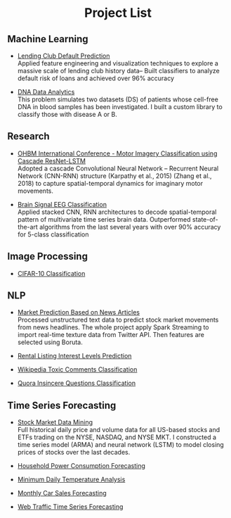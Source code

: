 <h1 align='center'> Project List </h1>


<h2 align='left'> Machine Learning </h2>
 
  - <a href="https://nbviewer.jupyter.org/github/Kearlay/lending_club_classification/blob/master/lending_club_classification.ipynb"> Lending Club Default Prediction </a> <br> Applied feature engineering and visualization techniques to explore a massive scale of lending club history data– Built classifiers to analyze default risk of loans and achieved over 96% accuracy

  - <a href="https://nbviewer.jupyter.org/github/Kearlay/dna_disease_classification/blob/master/dna_disease_classification.ipynb">DNA Data Analytics</a><br> This problem simulates two datasets (DS) of patients whose cell-free DNA in blood samples has been investigated. I built a custom library to classify those with disease A or B.

<h2 align='left'> Research </h2>

- <a href="https://github.com/Kearlay/project_list/blob/master/OHBM.pdf">OHBM International Conference - Motor Imagery Classification using Cascade ResNet-LSTM </a><br> Adopted a cascade Convolutional Neural Network – Recurrent Neural Network (CNN-RNN) structure (Karpathy et al., 2015) (Zhang et al., 2018) to capture spatial-temporal dynamics for imaginary motor movements. 

- <a href="https://nbviewer.jupyter.org/github/Kearlay/research/blob/master/eeg_tensorflow.ipynb">Brain Signal EEG Classification </a><br> Applied stacked CNN, RNN architectures to decode spatial-temporal pattern of multivariate time series brain data. Outperformed state-of-the-art algorithms from the last several years with over 90% accuracy for 5-class classification
  
<h2 align='left'> Image Processing </h2>

  - <a href="https://nbviewer.jupyter.org/github/Kearlay/vision/blob/master/cifar_10_project.ipynb">CIFAR-10 Classification</a><br> 
  

<h2 align='left'> NLP </h2>

- <a href="https://nbviewer.jupyter.org/github/Kearlay/market_prediction/blob/master/market_prediction_news.ipynb"> Market Prediction Based on News Articles </a><br>Processed unstructured text data to predict stock market movements from news headlines. The whole project apply Spark Streaming to import real-time texture data from Twitter API. Then features are selected using Boruta.

- <a href="https://nbviewer.jupyter.org/github/Kearlay/NLP-project/blob/master/rental_listing.ipynb">Rental Listing Interest Levels Prediction</a><br>

- <a href="https://nbviewer.jupyter.org/github/Kearlay/NLP-project/blob/master/toxic_classification.ipynb">Wikipedia Toxic Comments Classification</a><br>

- <a href="https://nbviewer.jupyter.org/github/Kearlay/NLP-project/blob/master/Quora_insincere.ipynb">Quora Insincere Questions Classification</a><br>


<h2 align='left'> Time Series Forecasting </h2>

 - <a href="https://nbviewer.jupyter.org/github/Kearlay/market_data_mining/blob/master/market_data_mining.ipynb">Stock Market Data Mining</a><br> Full historical daily price and volume data for all US-based stocks and ETFs trading on the NYSE, NASDAQ, and NYSE MKT. I constructed a time series model (ARMA) and neural network (LSTM) to model closing prices of stocks over the last decades.

- <a href="https://nbviewer.jupyter.org/github/Kearlay/time_series/blob/master/household_electricity_consumption.ipynb">Household Power Consumption Forecasting</a><br>

- <a href="https://nbviewer.jupyter.org/github/Kearlay/time_series/blob/master/minimum_daily_temp.ipynb">Minimum Daily Temperature Analysis
</a><br>

- <a href="https://nbviewer.jupyter.org/github/Kearlay/time_series/blob/master/monthly_car_sales.ipynb">Monthly Car Sales Forecasting
</a><br>

- <a href="https://nbviewer.jupyter.org/github/Kearlay/time_series/blob/master/wikipedia.ipynb">Web Traffic Time Series Forecasting
</a><br>








